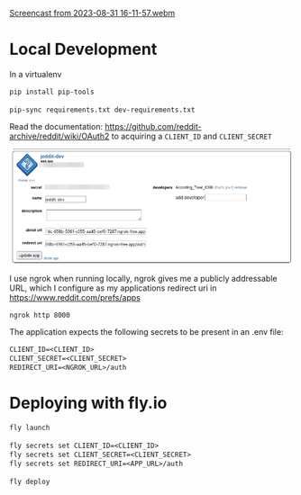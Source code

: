 [Screencast from 2023-08-31 16-11-57.webm](https://github.com/Jackevansevo/jeddit/assets/4996338/99a83d2c-9eca-4f54-901d-c660dba674fb)


# Local Development

In a virtualenv

    pip install pip-tools

    pip-sync requirements.txt dev-requirements.txt


Read the documentation: https://github.com/reddit-archive/reddit/wiki/OAuth2 to
acquiring a `CLIENT_ID` and `CLIENT_SECRET`

![Screenshot showing prefs](reddit-prefs.png)

I use ngrok when running locally, ngrok gives me a publicly addressable URL,
which I configure as my applications redirect uri in
https://www.reddit.com/prefs/apps

    ngrok http 8000

The application expects the following secrets to be present in an .env file:

    CLIENT_ID=<CLIENT_ID>
    CLIENT_SECRET=<CLIENT_SECRET>
    REDIRECT_URI=<NGROK_URL>/auth


# Deploying with fly.io

    fly launch

    fly secrets set CLIENT_ID=<CLIENT_ID>
    fly secrets set CLIENT_SECRET=<CLIENT_SECRET>
    fly secrets set REDIRECT_URI=<APP_URL>/auth

    fly deploy
